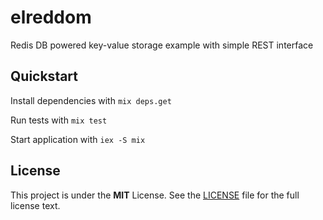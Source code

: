 # elreddom
Redis DB powered key-value storage example with simple REST interface

## Quickstart

Install dependencies with `mix deps.get`

Run tests with `mix test`

Start application with `iex -S mix`

License
-------

This project is under the **MIT** License. See the [LICENSE](LICENSE) file for the full license text.
